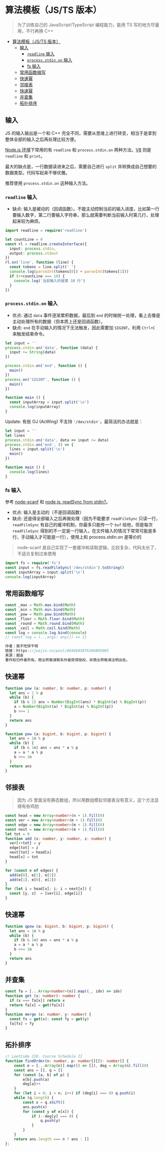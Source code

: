 # 算法模板（JS/TS 版本）

> 为了训练自己的 JavaScript/TypeScript 编程能力，能用 TS 写的地方尽量用，不行再换 C++

- [算法模板（JS/TS 版本）](#算法模板jsts-版本)
  - [输入](#输入)
    - [`readline` 输入](#readline-输入)
    - [`process.stdin.on` 输入](#processstdinon-输入)
    - [fs 输入](#fs-输入)
  - [常用函数缩写](#常用函数缩写)
  - [快速幂](#快速幂)
  - [邻接表](#邻接表)
  - [快速幂](#快速幂-1)
  - [并查集](#并查集)
  - [拓扑排序](#拓扑排序)

## 输入

JS 的输入输出是一个和 C++ 完全不同，需要从思维上进行转变，相当于是拿到整体全部的输入之后再处理比较方便。

[Node.js 环境](https://www.jianshu.com/p/70a04abd0823)下常用的有 `readline` 和 `process.stdin.on` 两种方法。[V8](https://codeforces.com/blog/entry/77741) 则是 `readline` 和 `print`。

最大的缺点是，一行数据读进来之后，需要自己进行 `split` 并转换成自己想要的数据类型。代码写起来不够优雅。

推荐使用 `process.stdin.on` 这种输入方法。

### `readline` 输入

- 缺点: 输入是被动的（回调函数）。不能主动控制当前的输入进度，比如第一行要输入数字，第二行要输入字符串，那么就需要判断当前输入时第几行，处理起来较为麻烦。

```ts
import readline = require('readline')

let countLine = 0
const rl = readline.createInterface({
  input: process.stdin,
  output: process.stdout
})
rl.on('line', function (line) {
  const tokens = line.split(' ')
  console.log(parseInt(tokens[0]) + parseInt(tokens[1]))
  if (++countLine === 10) {
    console.log('当前输入的是第 10 行')
  }
})

```

### `process.stdin.on` 输入

- 优点: 通过 `data` 事件逐渐累积数据，最后到 `end` 的时候统一处理，看上去像是主动处理所有的数据（但本质上还是回调函数）。
- 缺点: `end` 在手动输入的情况下无法触发，因此需要加 `SIGINT`，利用 `Ctrl+C` 来触发结束命令。

```ts
let input = ''
process.stdin.on('data', function (data) {
  input += String(data)
})

process.stdin.on('end', function () {
  main()
})
process.on('SIGINT', function () {
  main()
})

function main () {
  const inputArray = input.split('\n')
  console.log(inputArray)
}

```

Update: 有些 OJ (AcWing) 不支持 `'/dev/stdin'`，最简洁的办法就是：

```js
let input = ''
let lines
process.stdin.on('data', data => input += data)
process.stdin.on('end', () => {
  lines = input.split('\n')
  main()
})

function main () {
  console.log(lines)
}

```

### fs 输入

参考 [node-scanf](https://github.com/Lellansin/node-scanf/blob/1fd4eb96bbe26c5c22edc3b72b5aa2fdbc591866/lib/gets.js#L11) 和 [node.js: readSync from stdin?](https://stackoverflow.com/questions/3430939/node-js-readsync-from-stdin/9318276)。

- 优点: 输入是主动的（不是回调函数）
- 缺点: 还是得全部输入之后再做处理（因为不能要求 `readFileSync` 只读一行，`readFileSync` 有自己的缓冲机制，你最多只能传一个 `buf` 给他，但是每次 `readFileSync` 得到的不一定是一行输入，在文件输入的情况下常常可能是多行，手动输入才可能是一行），使用上和 process.stdin.on 是等价的

> node-scanf 是自己实现了一套缓冲和读取逻辑，比较复杂，代码太长了，不适合复制过来使用

```ts
import fs = require('fs')
const input = fs.readFileSync('/dev/stdin').toString()
const inputArray = input.split('\n')
console.log(inputArray)

```

## 常用函数缩写

```ts
const _max = Math.max.bind(Math)
const _min = Math.min.bind(Math)
const _pow = Math.pow.bind(Math)
const _floor = Math.floor.bind(Math)
const _round = Math.round.bind(Math)
const _ceil = Math.ceil.bind(Math)
const log = console.log.bind(console)
// const log = (...args: any[]) => {}

作者：我不吃饼干呀
链接：https://juejin.cn/post/6844903876206805005
来源：掘金
著作权归作者所有。商业转载请联系作者获得授权，非商业转载请注明出处。
```

## 快速幂

```ts
function pow (a: number, b: number, p: number) {
  let ans = 1 % p
  while (b) {
    if (b & 1) ans = Number(BigInt(ans) * BigInt(a) % BigInt(p))
    a = Number(BigInt(a) * BigInt(a) % BigInt(p))
    b >>= 1
  }
  return ans
}

function pow (a: bigint, b: bigint, p: bigint) {
  let ans = 1n % p
  while (b) {
    if (b & 1n) ans = ans * a % p
    a = a * a % p
    b >>= 1n
  }
  return ans
}
```

## 邻接表

> 因为 JS 里面没有静态数组，所以用数组模拟邻接表没有意义，这个方法显得有些鸡肋

```ts
const head = new Array<number>(n + 1).fill(0)
const ver = new Array<number>(m + 1).fill(0)
const edge = new Array<number>(m + 1).fill(0)
const next = new Array<number>(m + 1).fill(0)
let tot = 0
function add (x: number, y: number, z: number) {
  ver[++tot] = y
  edge[tot] = z
  next[tot] = head[x]
  head[x] = tot
}

for (const e of edges) {
  add(e[0], e[1], e[2])
  add(e[1], e[0], e[2])
}
for (let i = head[x]; i; i = next[x]) {
  const [y, z]  = [ver[i], edge[i]]
}
```

## 快速幂

```ts
function qpow (a: bigint, b: bigint, p: bigint) {
  let ans = 1n % p
  while (b) {
    if (b & 1n) ans = ans * a % p
    a = a * a % p
    b >>= 1n
  }
  return ans
}
```

## 并查集

```ts
const fa = [...Array<number>(n)].map((_, idx) => idx)
function get (x: number): number {
  if (x === fa[x]) return x
  return fa[x] = get(fa[x])
}
function merge (x: number, y: number) {
  const fx = get(x); const fy = get(y)
  fa[fx] = fy
}
```

## 拓扑排序

```ts
// LeetCode 210. Course Schedule II
function findOrder(n: number, p: number[][]): number[] {
    const e = [...Array(n)].map(() => []), deg = Array(n).fill(0)
    const ans = [], q = []
    for (const [a, b] of p) {
        e[b].push(a)
        deg[a]++
    }
    for (let i = 0; i < n; i++) if (deg[i] === 0) q.push(i)
    while (q.length) {
        const x = q.shift()
        ans.push(x)
        for (const y of e[x]) {
            if (--deg[y] === 0) {
                q.push(y)
            }
        }
    }
    return ans.length === n ? ans : []
};
```
